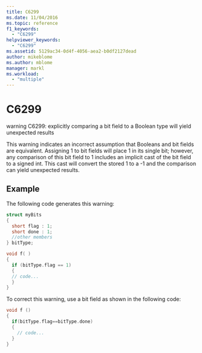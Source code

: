 ```yaml
---
title: C6299
ms.date: 11/04/2016
ms.topic: reference
f1_keywords:
  - "C6299"
helpviewer_keywords:
  - "C6299"
ms.assetid: 5129ac34-0d4f-4056-aea2-b0df2127dead
author: mikeblome
ms.author: mblome
manager: markl
ms.workload:
  - "multiple"
---
```

# C6299
warning C6299: explicitly comparing a bit field to a Boolean type will yield unexpected results

 This warning indicates an incorrect assumption that Booleans and bit fields are equivalent. Assigning 1 to bit fields will place 1 in its single bit; however, any comparison of this bit field to 1 includes an implicit cast of the bit field to a signed int. This cast will convert the stored 1 to a -1 and the comparison can yield unexpected results.

## Example
 The following code generates this warning:

```cpp
struct myBits
{
  short flag : 1;
  short done : 1;
  //other members
} bitType;

void f( )
{
  if (bitType.flag == 1)
  {
  // code...
  }
}
```

 To correct this warning, use a bit field as shown in the following code:

```cpp
void f ()
{
  if(bitType.flag==bitType.done)
  {
    // code...
  }
}
```
